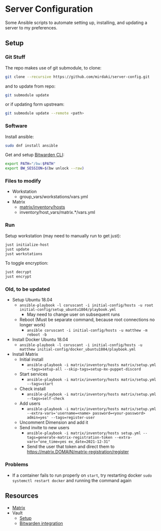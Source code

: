 # Server Configuration

Some Ansible scripts to automate setting up, installing, and updating a server to my preferences. 

## Setup

### Git Stuff

The repo makes use of git submodule, to clone:

```bash
git clone --recursive https://github.com/mirdaki/server-config.git
```

and to update from repo:

```bash
git submodule update
```

or if updating form upstream:

```bash
git submodule update --remote <path>
```

### Software

Install ansible:

```bash
sudo dnf install ansible
```

Get and setup [Bitwarden CLI](https://bitwarden.com/help/cli/#download-and-install):

```bash
export PATH="/bw:$PATH"
export BW_SESSION=$(bw unlock --raw)
```

### Files to modify

- Workstation
  - group_vars/workstations/vars.yml
- Matrix
	- [matrix/inventory/hosts](./matrix/inventory/hosts)
	- inventory/host_vars/matrix.*/vars.yml

### Run

Setup workstation (may need to manually run to get just):

```bash
just initialize-host
just update
just workstations
```

To toggle encryption:

```bash
just decrypt
just encrypt
```

### Old, to be updated
- Setup Ubuntu 18.04
	- `ansible-playbook -l coruscant -i initial-config/hosts -u root initial-config/setup_ubuntu1804/playbook.yml`
		- May need to change user on subsequent runs
	- Reboot (Must be separate command, because root connections no longer work)
		- `ansible coruscant -i initial-config/hosts -u matthew -m reboot -b`
- Install Docker Ubuntu 18.04
	- `ansible-playbook -l coruscant -i initial-config/hosts -u matthew initial-config/docker_ubuntu1804/playbook.yml`
- Install Matrix
	- Initial install
		- `ansible-playbook -i matrix/inventory/hosts matrix/setup.yml --tags=setup-all --skip-tags=setup-mx-puppet-discord`
	- Start services
		- `ansible-playbook -i matrix/inventory/hosts matrix/setup.yml --tags=start`
	- Check install
		- `ansible-playbook -i matrix/inventory/hosts matrix/setup.yml --tags=self-check`
	- Add users
		- `ansible-playbook -i matrix/inventory/hosts matrix/setup.yml --extra-vars='username=<name> password=<your-password> admin=yes' --tags=register-user`
	- Uncomment Dimension and add it
	- Send invite to new users
		- `ansible-playbook -i matrix/inventory/hosts setup.yml --tags=generate-matrix-registration-token --extra-vars="one_time=yes ex_date=2021-12-31"`
		- Send the user that token and direct them to https://matrix.DOMAIN/matrix-registration/register

### Problems

- If a container fails to run properly on `start`, try restarting docker `sudo systemctl restart docker` and running the command again


## Resources

- [Matrix](https://github.com/spantaleev/matrix-docker-ansible-deploy)
- Vault
  - [Setup](https://blog.ktz.me/secret-management-with-docker-compose-and-ansible/)
  - [Bitwarden integration](https://theorangeone.net/posts/ansible-vault-bitwarden/)
